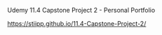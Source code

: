 Udemy 11.4 Capstone Project 2 - Personal Portfolio 

https://stiipp.github.io/11.4-Capstone-Project-2/
